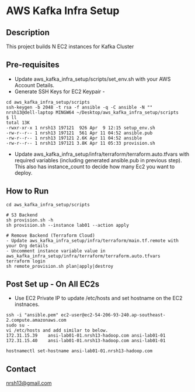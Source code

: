 # AWS Kafka Infra Setup
## Description

This project builds N EC2 instances for Kafka Cluster

## Pre-requisites
- Update aws_kafka_infra_setup/scripts/set_env.sh with your AWS Account Details.
- Generate SSH Keys for EC2 Keypair -
```
cd aws_kafka_infra_setup/scripts
ssh-keygen -b 2048 -t rsa -f ansible -q -C ansible -N ""
nrsh13@dell-laptop MINGW64 ~/Desktop/aws_kafka_infra_setup/scripts
$ ll
total 13K
-rwxr-xr-x 1 nrsh13 197121  926 Apr  9 12:15 setup_env.sh
-rw-r--r-- 1 nrsh13 197121  561 Apr 11 04:52 ansible.pub
-rw-r--r-- 1 nrsh13 197121 2.6K Apr 11 04:52 ansible
-rw-r--r-- 1 nrsh13 197121 3.8K Apr 11 05:33 provision.sh
```
- Update aws_kafka_infra_setup/infra/terraform/terraform.auto.tfvars with required variables (including generated ansible.pub in previous step). This also has instance_count to decide how many Ec2 you want to deploy.

## How to Run 
```
cd aws_kafka_infra_setup/scripts

# S3 Backend
sh provision.sh -h
sh provision.sh --instance lab01 --action apply

# Remove Backend (Terraform Cloud)
- Update aws_kafka_infra_setup/infra/terraform/main.tf.remote with your Org details
- Uncomment instance variable value in aws_kafka_infra_setup/infra/terraform/terraform.auto.tfvars
terraform login
sh remote_provision.sh plan|apply|destroy
```

## Post Set up - On All EC2s
- Use EC2 Private IP to update /etc/hosts and set hostname on the EC2 instnaces.
```
ssh -i "ansible.pem" ec2-user@ec2-54-206-93-240.ap-southeast-2.compute.amazonaws.com
sudo su -
vi /etc/hosts and add similar to below.
172.31.15.39	ansi-lab01-01.nrsh13-hadoop.com	ansi-lab01-01
172.31.15.40	ansi-lab01-01.nrsh13-hadoop.com	ansi-lab01-01

hostnamectl set-hostname ansi-lab01-01.nrsh13-hadoop.com
```

## Contact
nrsh13@gmail.com
